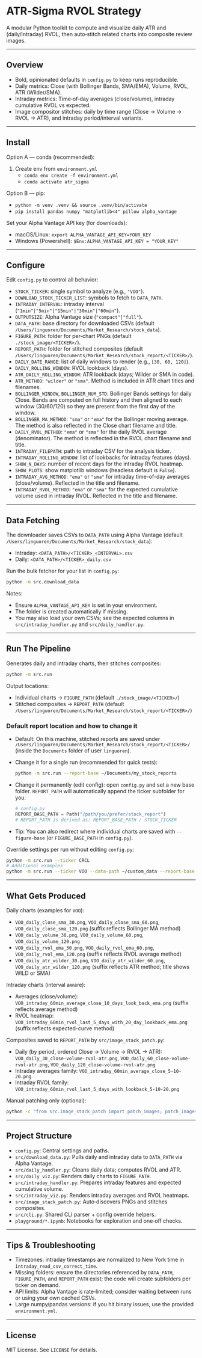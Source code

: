 # ATR‑Sigma RVOL Strategy

A modular Python toolkit to compute and visualize daily ATR and (daily/intraday) RVOL, then auto‑stitch related charts into composite review images.

---

## Overview

- Bold, opinionated defaults in `config.py` to keep runs reproducible.
- Daily metrics: Close (with Bollinger Bands, SMA/EMA), Volume, RVOL, ATR (Wilder/SMA).
- Intraday metrics: Time‑of‑day averages (close/volume), intraday cumulative RVOL vs expected.
- Image compositor stitches: daily by time range (Close → Volume → RVOL → ATR), and intraday period/interval variants.

---

## Install

Option A — conda (recommended):

1) Create env from `environment.yml`
   - `conda env create -f environment.yml`
   - `conda activate atr_sigma`

Option B — pip:

- `python -m venv .venv && source .venv/bin/activate`
- `pip install pandas numpy "matplotlib<4" pillow alpha_vantage`

Set your Alpha Vantage API key (for downloads):

- macOS/Linux: `export ALPHA_VANTAGE_API_KEY=YOUR_KEY`
- Windows (Powershell): `$Env:ALPHA_VANTAGE_API_KEY = "YOUR_KEY"`

---

## Configure

Edit `config.py` to control all behavior:

- `STOCK_TICKER`: single symbol to analyze (e.g., `"VOO"`).
- `DOWNLOAD_STOCK_TICKER_LIST`: symbols to fetch to `DATA_PATH`.
- `INTRADAY_INTERVAL`: intraday interval (`"1min"|"5min"|"15min"|"30min"|"60min"`).
- `OUTPUTSIZE`: Alpha Vantage size (`"compact"|"full"`).
- `DATA_PATH`: base directory for downloaded CSVs (default `/Users/linguoren/Documents/Market_Research/stock_data`).
- `FIGURE_PATH`: folder for per‑chart PNGs (default `./stock_image/<TICKER>/`).
- `REPORT_PATH`: folder for stitched composites (default `/Users/linguoren/Documents/Market_Research/stock_report/<TICKER>/`).
- `DAILY_DATE_RANGE`: list of daily windows to render (e.g., `[30, 60, 120]`).
- `DAILY_ROLLING_WINDOW`: RVOL lookback (days).
- `ATR_DAILY_ROLLING_WINDOW`: ATR lookback (days; Wilder or SMA in code).
- `ATR_METHOD`: `"wilder"` or `"sma"`. Method is included in ATR chart titles and filenames.
- `BOLLINGER_WINDOW`, `BOLLINGER_NUM_STD`: Bollinger Bands settings for daily Close. Bands are computed on full history and then aligned to each window (30/60/120) so they are present from the first day of the window.
- `BOLLINGER_MA_METHOD`: `"sma"` or `"ema"` for the Bollinger moving average. The method is also reflected in the Close chart filename and title.
- `DAILY_RVOL_METHOD`: `"ema"` or `"sma"` for the daily RVOL average (denominator). The method is reflected in the RVOL chart filename and title.
- `INTRADAY_FILEPATH`: path to intraday CSV for the analysis ticker.
- `INTRADAY_ROLLING_WINDOW`: list of lookbacks for intraday features (days).
- `SHOW_N_DAYS`: number of recent days for the intraday RVOL heatmap.
- `SHOW_PLOTS`: show matplotlib windows (headless default is `False`).
- `INTRADAY_AVG_METHOD`: `"ema"` or `"sma"` for intraday time-of-day averages (close/volume). Reflected in the title and filename.
- `INTRADAY_RVOL_METHOD`: `"ema"` or `"sma"` for the expected cumulative volume used in intraday RVOL. Reflected in the title and filename.

---

## Data Fetching

The downloader saves CSVs to `DATA_PATH` using Alpha Vantage (default `/Users/linguoren/Documents/Market_Research/stock_data`):

- Intraday: `<DATA_PATH>/<TICKER>_<INTERVAL>.csv`
- Daily: `<DATA_PATH>/<TICKER>_daily.csv`

Run the bulk fetcher for your list in `config.py`:

```bash
python -m src.download_data
```

Notes:

- Ensure `ALPHA_VANTAGE_API_KEY` is set in your environment.
- The folder is created automatically if missing.
- You may also load your own CSVs; see the expected columns in `src/intraday_handler.py` and `src/daily_handler.py`.

---

## Run The Pipeline

Generates daily and intraday charts, then stitches composites:

```bash
python -m src.run
```

Output locations:

- Individual charts → `FIGURE_PATH` (default `./stock_image/<TICKER>/`)
- Stitched composites → `REPORT_PATH` (default `/Users/linguoren/Documents/Market_Research/stock_report/<TICKER>/`)

### Default report location and how to change it

- Default: On this machine, stitched reports are saved under `/Users/linguoren/Documents/Market_Research/stock_report/<TICKER>/` (inside the `Documents` folder of user `linguoren`).
- Change it for a single run (recommended for quick tests):

  ```bash
  python -m src.run --report-base ~/Documents/my_stock_reports
  ```

- Change it permanently (edit config): open `config.py` and set a new base folder. `REPORT_PATH` will automatically append the ticker subfolder for you.

  ```python
  # config.py
  REPORT_BASE_PATH = Path("/path/you/prefer/stock_report")
  # REPORT_PATH is derived as: REPORT_BASE_PATH / STOCK_TICKER
  ```

- Tip: You can also redirect where individual charts are saved with `--figure-base` (or `FIGURE_BASE_PATH` in `config.py`).

Override settings per run without editing `config.py`:

```bash
python -m src.run --ticker CRCL
# Additional examples
python -m src.run --ticker VOO --data-path ~/custom_data --report-base ~/reports
```

---

## What Gets Produced

Daily charts (examples for `VOO`):

- `VOO_daily_close_sma_30.png`, `VOO_daily_close_sma_60.png`, `VOO_daily_close_sma_120.png` (suffix reflects Bollinger MA method)
- `VOO_daily_volume_30.png`, `VOO_daily_volume_60.png`, `VOO_daily_volume_120.png`
- `VOO_daily_rvol_ema_30.png`, `VOO_daily_rvol_ema_60.png`, `VOO_daily_rvol_ema_120.png` (suffix reflects RVOL average method)
- `VOO_daily_atr_wilder_30.png`, `VOO_daily_atr_wilder_60.png`, `VOO_daily_atr_wilder_120.png` (suffix reflects ATR method; title shows WILD or SMA)

Intraday charts (interval aware):

- Averages (close/volume): `VOO_intraday_60min_average_close_10_days_look_back_ema.png` (suffix reflects average method)
- RVOL heatmap: `VOO_intraday_60min_rvol_last_5_days_with_20_day_lookback_ema.png` (suffix reflects expected-curve method)

Composites saved to `REPORT_PATH` by `src/image_stack_patch.py`:

- Daily (by period, ordered Close → Volume → RVOL → ATR):
  `VOO_daily_30_close-volume-rvol-atr.png`, `VOO_daily_60_close-volume-rvol-atr.png`, `VOO_daily_120_close-volume-rvol-atr.png`
- Intraday averages family: `VOO_intraday_60min_average_close_5-10-20.png`
- Intraday RVOL family: `VOO_intraday_60min_rvol_last_5_days_with_lookback_5-10-20.png`

Manual patching only (optional):

```bash
python -c "from src.image_stack_patch import patch_images; patch_images()"
```

---

## Project Structure

- `config.py`: Central settings and paths.
- `src/download_data.py`: Pulls daily and intraday data to `DATA_PATH` via Alpha Vantage.
- `src/daily_handler.py`: Cleans daily data; computes RVOL and ATR.
- `src/daily_viz.py`: Renders daily charts to `FIGURE_PATH`.
- `src/intraday_handler.py`: Prepares intraday features and expected cumulative volume.
- `src/intraday_viz.py`: Renders intraday averages and RVOL heatmaps.
- `src/image_stack_patch.py`: Auto‑discovers PNGs and stitches composites.
- `src/cli.py`: Shared CLI parser + config override helpers.
- `playground/*.ipynb`: Notebooks for exploration and one‑off checks.

---

## Tips & Troubleshooting

- Timezones: intraday timestamps are normalized to New York time in `intraday_read_csv_correct_time`.
- Missing folders: ensure the directories referenced by `DATA_PATH`, `FIGURE_PATH`, and `REPORT_PATH` exist; the code will create subfolders per ticker on demand.
- API limits: Alpha Vantage is rate‑limited; consider waiting between runs or using your own cached CSVs.
- Large numpy/pandas versions: if you hit binary issues, use the provided `environment.yml`.

---

## License

MIT License. See `LICENSE` for details.
